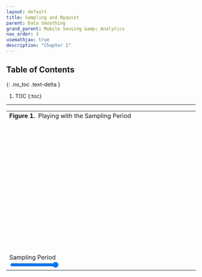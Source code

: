 ```yaml
---
layout: default
title: Sampling and Nyquist
parent: Data Smoothing
grand_parent: Mobile Sensing &amp; Analytics
nav_order: 3
usemathjax: true
description: "Chapter 1"
---
```

## Table of Contents
{: .no_toc .text-delta }

1. TOC
{:toc}
---

<table>
	<tr class="figureCaption">
		<td width="100%">
			<b>Figure 1.</b>&nbsp; Playing with the Sampling Period<br/><br/>
		</td>
	</tr>
	<tr>
		<td>
			<svg id="fourWaveAlias" class="svgWithText" width="485" height="300" style="padding: 5px; margin-left: 110px; margin-right: 145px;"></svg>
			<script type="text/javascript" src="js/four_wave_alias.js"></script>
			<div class="controls">
				<br/>
				<label for=waveAliasSlider>Sampling Period</label><br/>
				<input type=range min=1 max=4 value=4 id=waveAliasSlider step=1 oninput="updateAliasRate(value);"
				onMouseDown="startSetAliasRate();" onMouseUp="endSetAliasRate();">
			</div>
	  	</td>
	</tr>
</table><br/>



<!-- Custom JavaScript files set in YAML front matter -->
<svg id="fourWaveAlias" class="svgWithText" width="485" height="300" style="padding: 5px; margin-left: 110px; margin-right: 145px;"></svg>
<script type="text/javascript" src="js/four_wave_alias.js"></script>

